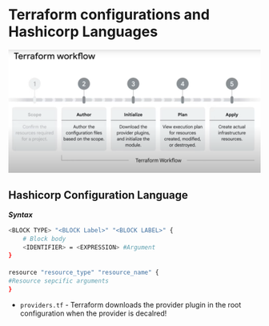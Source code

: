 # Terraform configurations and Hashicorp Languages

![terraform workflow](images/TerraformWorkflow.png)

## Hashicorp Configuration Language 

***Syntax***

```sh
<BLOCK TYPE> "<BLOCK Label>" "<BLOCK LABEL>" {
    # Block body
    <IDENTIFIER> = <EXPRESSION> #Argument
}

resource "resource_type" "resource_name" {
#Resource sepcific arguments
}
```

* `providers.tf` - Terraform downloads the provider plugin in the root configuration when the provider is decalred! 